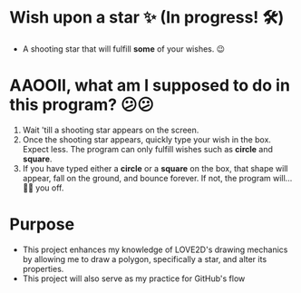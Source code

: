 # Wish upon a star ✨ (In progress! 🛠)
- A shooting star that will fulfill **some** of your wishes. 😉

# AAOOII, what am I supposed to do in this program? 😕😕
1. Wait 'till a shooting star appears on the screen.
2. Once the shooting star appears, quickly type your wish in the box. Expect less. The program can only fulfill wishes such as **circle** and **square**.
3. If you have typed either a **circle** or a **square** on the box, that shape will appear, fall on the ground, and bounce forever. If not, the program will... 🤷‍♀️ you off.

# Purpose
- This project enhances my knowledge of LOVE2D's drawing mechanics by allowing me to draw a polygon, specifically a star, and alter its properties.
- This project will also serve as my practice for GitHub's flow
